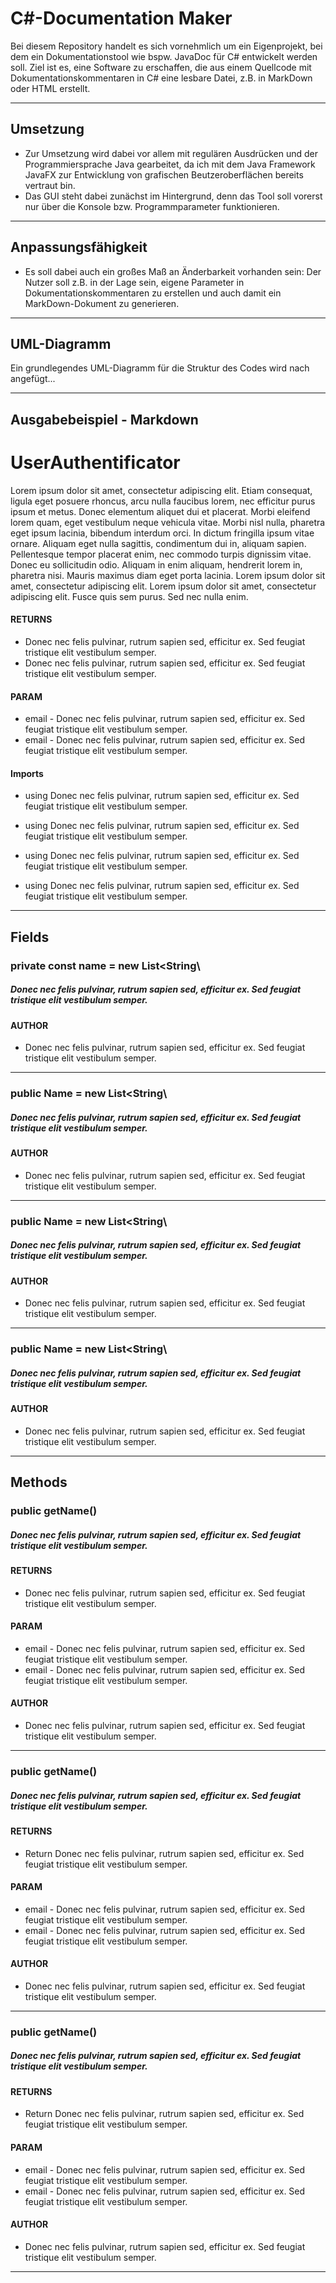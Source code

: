 # C#-Documentation Maker
Bei diesem Repository handelt es sich vornehmlich um ein Eigenprojekt, bei dem ein Dokumentationstool wie bspw. JavaDoc für C# entwickelt werden soll.
Ziel ist es, eine Software zu erschaffen, die aus einem Quellcode mit Dokumentationskommentaren in C# eine lesbare Datei, z.B. in MarkDown oder HTML erstellt.

---

## Umsetzung
- Zur Umsetzung wird dabei vor allem mit regulären Ausdrücken und der Programmiersprache Java gearbeitet, da ich mit dem Java Framework JavaFX zur Entwicklung von
grafischen Beutzeroberflächen bereits vertraut bin. 
- Das GUI steht dabei zunächst im Hintergrund, denn das Tool soll vorerst nur über die Konsole bzw. Programmparameter funktionieren.

---

## Anpassungsfähigkeit
- Es soll dabei auch ein großes Maß an Änderbarkeit vorhanden sein: Der Nutzer soll z.B. in der Lage sein, eigene Parameter in Dokumentationskommentaren zu erstellen und
auch damit ein MarkDown-Dokument zu generieren.

---

## UML-Diagramm
Ein grundlegendes UML-Diagramm für die Struktur des Codes wird nach angefügt...

---

## Ausgabebeispiel - Markdown

# UserAuthentificator

Lorem ipsum dolor sit amet, consectetur adipiscing elit. Etiam consequat, ligula eget posuere rhoncus, arcu nulla faucibus lorem, nec efficitur purus
ipsum et metus. Donec elementum aliquet dui et placerat. Morbi eleifend lorem quam, eget vestibulum neque vehicula vitae. Morbi nisl nulla, pharetra
eget ipsum lacinia, bibendum interdum orci. In dictum fringilla ipsum vitae ornare. Aliquam eget nulla sagittis, condimentum dui in, aliquam sapien.
Pellentesque tempor placerat enim, nec commodo turpis dignissim vitae. Donec eu sollicitudin odio. Aliquam in enim aliquam, hendrerit lorem in,
pharetra nisi. Mauris maximus diam eget porta lacinia. Lorem ipsum dolor sit amet, consectetur adipiscing elit. Lorem ipsum dolor sit amet,
consectetur adipiscing elit. Fusce quis sem purus. Sed nec nulla enim.

#### RETURNS

- Donec nec felis pulvinar, rutrum sapien sed, efficitur ex. Sed feugiat tristique elit vestibulum semper.
- Donec nec felis pulvinar, rutrum sapien sed, efficitur ex. Sed feugiat tristique elit vestibulum semper.

#### PARAM

- email - Donec nec felis pulvinar, rutrum sapien sed, efficitur ex. Sed feugiat tristique elit vestibulum semper.
- email - Donec nec felis pulvinar, rutrum sapien sed, efficitur ex. Sed feugiat tristique elit vestibulum semper.

#### Imports

- using Donec nec felis pulvinar, rutrum sapien sed, efficitur ex. Sed feugiat tristique elit vestibulum semper.

- using Donec nec felis pulvinar, rutrum sapien sed, efficitur ex. Sed feugiat tristique elit vestibulum semper.

- using Donec nec felis pulvinar, rutrum sapien sed, efficitur ex. Sed feugiat tristique elit vestibulum semper.

- using Donec nec felis pulvinar, rutrum sapien sed, efficitur ex. Sed feugiat tristique elit vestibulum semper.

---

## Fields

### private const name = new List\<String\

##### Donec nec felis pulvinar, rutrum sapien sed, efficitur ex. Sed feugiat tristique elit vestibulum semper.

#### AUTHOR

- Donec nec felis pulvinar, rutrum sapien sed, efficitur ex. Sed feugiat tristique elit vestibulum semper.

---

### public Name = new List\<String\

##### Donec nec felis pulvinar, rutrum sapien sed, efficitur ex. Sed feugiat tristique elit vestibulum semper.

#### AUTHOR

- Donec nec felis pulvinar, rutrum sapien sed, efficitur ex. Sed feugiat tristique elit vestibulum semper.

---

### public Name = new List\<String\

##### Donec nec felis pulvinar, rutrum sapien sed, efficitur ex. Sed feugiat tristique elit vestibulum semper.

#### AUTHOR

- Donec nec felis pulvinar, rutrum sapien sed, efficitur ex. Sed feugiat tristique elit vestibulum semper.

---

### public Name = new List\<String\

##### Donec nec felis pulvinar, rutrum sapien sed, efficitur ex. Sed feugiat tristique elit vestibulum semper.

#### AUTHOR

- Donec nec felis pulvinar, rutrum sapien sed, efficitur ex. Sed feugiat tristique elit vestibulum semper.

---

## Methods

### public getName()

##### Donec nec felis pulvinar, rutrum sapien sed, efficitur ex. Sed feugiat tristique elit vestibulum semper.

#### RETURNS

- Donec nec felis pulvinar, rutrum sapien sed, efficitur ex. Sed feugiat tristique elit vestibulum semper.

#### PARAM

- email - Donec nec felis pulvinar, rutrum sapien sed, efficitur ex. Sed feugiat tristique elit vestibulum semper.
- email - Donec nec felis pulvinar, rutrum sapien sed, efficitur ex. Sed feugiat tristique elit vestibulum semper.

#### AUTHOR

- Donec nec felis pulvinar, rutrum sapien sed, efficitur ex. Sed feugiat tristique elit vestibulum semper.

---

### public getName()

##### Donec nec felis pulvinar, rutrum sapien sed, efficitur ex. Sed feugiat tristique elit vestibulum semper.

#### RETURNS

- Return Donec nec felis pulvinar, rutrum sapien sed, efficitur ex. Sed feugiat tristique elit vestibulum semper.

#### PARAM

- email - Donec nec felis pulvinar, rutrum sapien sed, efficitur ex. Sed feugiat tristique elit vestibulum semper.
- email - Donec nec felis pulvinar, rutrum sapien sed, efficitur ex. Sed feugiat tristique elit vestibulum semper.

#### AUTHOR

- Donec nec felis pulvinar, rutrum sapien sed, efficitur ex. Sed feugiat tristique elit vestibulum semper.

---

### public getName()

##### Donec nec felis pulvinar, rutrum sapien sed, efficitur ex. Sed feugiat tristique elit vestibulum semper.

#### RETURNS

- Return Donec nec felis pulvinar, rutrum sapien sed, efficitur ex. Sed feugiat tristique elit vestibulum semper.

#### PARAM

- email - Donec nec felis pulvinar, rutrum sapien sed, efficitur ex. Sed feugiat tristique elit vestibulum semper.
- email - Donec nec felis pulvinar, rutrum sapien sed, efficitur ex. Sed feugiat tristique elit vestibulum semper.

#### AUTHOR

- Donec nec felis pulvinar, rutrum sapien sed, efficitur ex. Sed feugiat tristique elit vestibulum semper.

---
